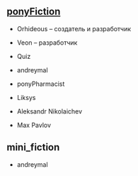 ## [ponyFiction](https://github.com/RuFimFiction/ponyFiction)

* Orhideous – создатель и разработчик

* Veon – разработчик

* Quiz

* andreymal

* ponyPharmacist

* Liksys

* Aleksandr Nikolaichev

* Max Pavlov <Elanovich>


## mini_fiction

* andreymal

